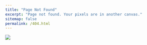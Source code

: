 ```yaml
---
title: "Page Not Found"
excerpt: "Page not found. Your pixels are in another canvas."
sitemap: false
permalink: /404.html
---
```


![](https://bdsweb.com.vn/upload_images/images/404/loi-404-la-gi.jpg)
